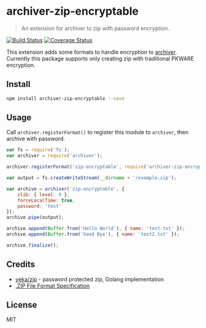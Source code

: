 # archiver-zip-encryptable

> An extension for archiver to zip with password encryption.

[![Build Status](https://travis-ci.org/ksoichiro/node-archiver-zip-encryptable.svg?branch=master)](https://travis-ci.org/ksoichiro/node-archiver-zip-encryptable)
[![Coverage Status](https://coveralls.io/repos/github/ksoichiro/node-archiver-zip-encryptable/badge.svg?branch=master)](https://coveralls.io/github/ksoichiro/node-archiver-zip-encryptable?branch=master)

This extension adds some formats to handle encryption to [archiver](https://github.com/archiverjs/node-archiver).  
Currently this package supports only creating zip with traditional PKWARE encryption.

## Install

```sh
npm install archiver-zip-encryptable --save
```

## Usage

Call `archiver.registerFormat()` to register this module to `archiver`, then archive with password.

```js
var fs = require('fs');
var archiver = require('archiver');

archiver.registerFormat('zip-encryptable', require('archiver-zip-encryptable'));

var output = fs.createWriteStream(__dirname + '/example.zip');

var archive = archiver('zip-encryptable', {
    zlib: { level: 9 },
    forceLocalTime: true,
    password: 'test'
});
archive.pipe(output);

archive.append(Buffer.from('Hello World'), { name: 'test.txt' });
archive.append(Buffer.from('Good Bye'), { name: 'test2.txt' });

archive.finalize();
```

## Credits

- [yeka/zip](https://github.com/yeka/zip) - password protected zip, Golang implementation
- [.ZIP File Format Specification](https://pkware.cachefly.net/webdocs/casestudies/APPNOTE.TXT)

## License

MIT
